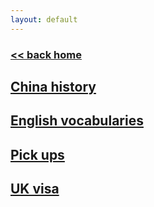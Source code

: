 ```yaml
---
layout: default
---
```

###  [<< back home](../../index.md)
## [China history](./history.md)
## [English vocabularies](./vocabulary.md)
## [Pick ups](./pickups.md)
## [UK visa](./UKVisa.md)
